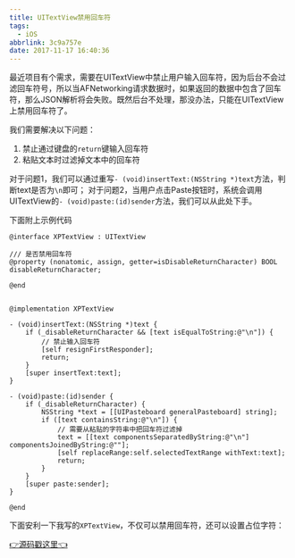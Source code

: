 ```yaml
---
title: UITextView禁用回车符
tags:
  - iOS
abbrlink: 3c9a757e
date: 2017-11-17 16:40:36
---
```


最近项目有个需求，需要在UITextView中禁止用户输入回车符，因为后台不会过滤回车符号，所以当AFNetworking请求数据时，如果返回的数据中包含了回车符，那么JSON解析将会失败。既然后台不处理，那没办法，只能在UITextView上禁用回车符了。


我们需要解决以下问题：

1. 禁止通过键盘的`return`键输入回车符
2. 粘贴文本时过滤掉文本中的回车符


对于问题1，我们可以通过重写`- (void)insertText:(NSString *)text`方法，判断text是否为`\n`即可；
对于问题2，当用户点击Paste按钮时，系统会调用UITextView的`- (void)paste:(id)sender`方法，我们可以从此处下手。


下面附上示例代码

```ObjC
@interface XPTextView : UITextView

/// 是否禁用回车符
@property (nonatomic, assign, getter=isDisableReturnCharacter) BOOL disableReturnCharacter;

@end


@implementation XPTextView

- (void)insertText:(NSString *)text {
    if (_disableReturnCharacter && [text isEqualToString:@"\n"]) {
        // 禁止输入回车符
        [self resignFirstResponder];
        return;
    }
    [super insertText:text];
}

- (void)paste:(id)sender {
    if (_disableReturnCharacter) {
        NSString *text = [[UIPasteboard generalPasteboard] string];
        if ([text containsString:@"\n"]) {
            // 需要从粘贴的字符串中把回车符过滤掉
            text = [[text componentsSeparatedByString:@"\n"] componentsJoinedByString:@""];
            [self replaceRange:self.selectedTextRange withText:text];
            return;
        }
    }
    [super paste:sender];
}

@end
```


下面安利一下我写的`XPTextView`，不仅可以禁用回车符，还可以设置占位字符：

[👉源码戳这里👈](https://github.com/xiaopin/XPTextView.git)
